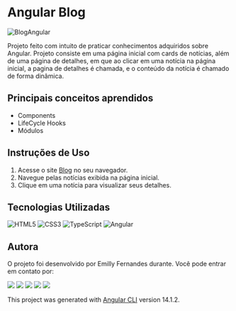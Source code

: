 # Angular Blog

![BlogAngular](https://github.com/emilyfas/angular-blog/assets/115494759/f8bd5d9e-34cd-4a26-8cee-c970210d8b9d)

Projeto feito com intuito de praticar conhecimentos adquiridos sobre Angular. Projeto consiste em uma página inicial com cards de notícias, além de uma página de detalhes, em que ao clicar em uma notícia na página inicial, a pagina de detalhes é chamada, e o conteúdo da notícia é chamado de forma dinâmica.

## Principais conceitos aprendidos
- Components
- LifeCycle Hooks
- Módulos

## Instruções de Uso
1. Acesse o site [Blog](https://emilyfas.github.io/angular-blog/) no seu navegador.
2. Navegue pelas notícias exibida na página inicial.
3. Clique em uma notícia para visualizar seus detalhes.

## Tecnologias Utilizadas
![HTML5](https://img.shields.io/badge/HTML5-E34F26?style=for-the-badge&logo=html5&logoColor=white)
![CSS3](https://img.shields.io/badge/CSS3-1572B6?style=for-the-badge&logo=css3&logoColor=white)
![TypeScript](https://img.shields.io/badge/typescript-%23007ACC.svg?style=for-the-badge&logo=typescript&logoColor=white)
![Angular](https://img.shields.io/badge/angular-%23DD0031.svg?style=for-the-badge&logo=angular&logoColor=white)

## Autora
O projeto foi desenvolvido por Emilly Fernandes durante. Você pode entrar em contato por:

<div>
<a href="https://wa.me/5531989018696?text=Me+mande+um+Oi+%3A%29" target="_blank"><img src="https://img.shields.io/badge/WhatsApp-25D366?style=for-the-badge&logo=whatsapp&logoColor=white" target="_blank"></a>
<a href="https://instagram.com/emillygarai" target="_blank"><img src="https://img.shields.io/badge/-Instagram-%23E4405F?style=for-the-badge&logo=instagram&logoColor=white" target="_blank"></a>
<a href="https://twitter.com/emilly_fernads" target="_blank"><img src="https://img.shields.io/badge/Twitter-1DA1F2?style=for-the-badge&logo=twitter&logoColor=white" target="_blank"></a>
<a href = "mailto:emilly.fernandesads@gmail.com"><img src="https://img.shields.io/badge/Gmail-D14836?style=for-the-badge&logo=gmail&logoColor=white" target="_blank"></a>
<a href="https://www.linkedin.com/in/emilly-fernandes" target="_blank"><img src="https://img.shields.io/badge/-LinkedIn-%230077B5?style=for-the-badge&logo=linkedin&logoColor=white" target="_blank"></a>   
</div>

This project was generated with [Angular CLI](https://github.com/angular/angular-cli) version 14.1.2.
